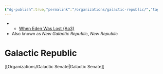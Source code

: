 ```yaml
---
{"dg-publish":true,"permalink":"/organizations/galactic-republic/","tags":["faction"],"noteIcon":"saber1"}
---
```


- - [When Eden Was Lost (Ao3)](https://archiveofourown.org/works/19334440)
- Also known as *New Galactic Republic*, *New Republic*
# Galactic Republic

[[Organizations/Galactic Senate\|Galactic Senate]]
